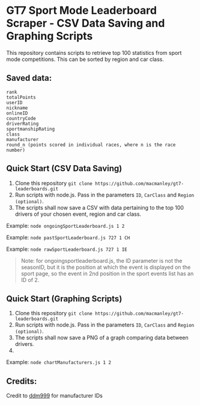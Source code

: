 # GT7 Sport Mode Leaderboard Scraper - CSV Data Saving and Graphing Scripts

This repository contains scripts to retrieve top 100 statistics from sport mode competitions. This can be sorted by region and car class. 

## Saved data:
```
rank
totalPoints
userID
nickname
onlineID
countryCode
driverRating
sportmanshipRating
class
manufacturer
round_n (points scored in individual races, where n is the race number)
```

## Quick Start (CSV Data Saving)

1. Clone this repository `git clone https://github.com/macmanley/gt7-leaderboards.git`
2. Run scripts with node.js. Pass in the parameters `ID`, `CarClass` and `Region (optional)`. 
3. The scripts shall now save a CSV with data pertaining to the top 100 drivers of your chosen event, region and car class.

Example: `node ongoingSportLeaderboard.js 1 2` 

Example: `node pastSportLeaderboard.js 727 1 CH`

Example: `node rawSportLeaderboard.js 727 1 IE`

> Note: for ongoingsportleaderboard.js, the ID parameter is not the seasonID, but it is the position at which the event is displayed on the sport page, so the event in 2nd position in the sport events list has an ID of 2.

## Quick Start (Graphing Scripts)

1. Clone this repository `git clone https://github.com/macmanley/gt7-leaderboards.git`
2. Run scripts with node.js. Pass in the parameters `ID`, `CarClass` and `Region (optional)`. 
3. The scripts shall now save a PNG of a graph comparing data between drivers. 
4. 

Example: `node chartManufacturers.js 1 2`

## Credits:
Credit to [ddm999](https://github.com/ddm999/gt7info) for manufacturer IDs


